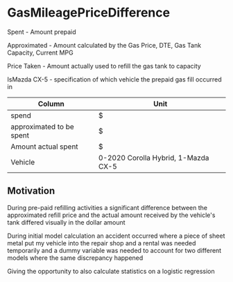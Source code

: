 # GasMileagePriceDifference

Spent - Amount prepaid

Approximated - Amount calculated by the Gas Price, DTE, Gas Tank Capacity, Current MPG

Price Taken - Amount actually used to refill the gas tank to capacity

IsMazda CX-5 - specification of which vehicle the prepaid gas fill occurred in

|Column|Unit|
|------|----|
|spend | $  |
|approximated to be spent | $ |
|Amount actual spent | $ |
|Vehicle | 0-2020 Corolla Hybrid, 1-Mazda CX-5 |

## Motivation

During pre-paid refilling activities a significant difference between the approximated refill price and the actual amount received by the vehicle's tank differed visually in the dollar amount

During initial model calculation an accident occurred where a piece of sheet metal put my vehicle into the repair shop and a rental was needed temporarily and a dummy variable was needed to account for two different models where the same discrepancy happened

Giving the opportunity to also calculate statistics on a logistic regression